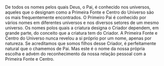 ﻿De todos os nomes pelos quais Deus, o Pai, é conhecido nos universos, aqueles que o designam como a Primeira Fonte e Centro do Universo são os mais frequentemente encontrados. O Primeiro Pai é conhecido por vários nomes em diferentes universos e nos diversos setores de um mesmo universo. Os nomes polos quais a criatura designa o Criador dependem, em grande parte, do conceito que a criatura tem do Criador. A Primeira Fonte e Centro do Universo nunca revelou a si próprio por um nome, apenas por natureza. Se acreditamos que somos filhos desse Criador, é perfeitamente natural que o chamemos de Pai. Mas este é o nome da nossa própria escolha e advém do reconhecimento da nossa relação pessoal com a Primeira Fonte e Centro.<br />